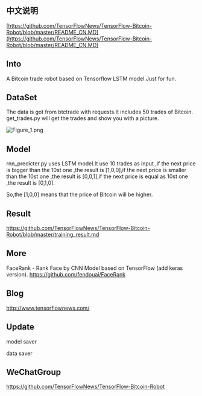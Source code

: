 ## 中文说明
[https://github.com/TensorFlowNews/TensorFlow-Bitcoin-Robot/blob/master/README_CN.MD](https://github.com/TensorFlowNews/TensorFlow-Bitcoin-Robot/blob/master/README_CN.MD)

##  Into
A Bitcoin trade robot based on Tensorflow LSTM model.Just for fun.

##  DataSet
The data is got from btctrade with requests.It includes 50 trades of Bitcoin.
get_trades.py will get the trades and show you with a picture.

![Figure_1.png](http://upload-images.jianshu.io/upload_images/76451-ebba6dc707ab1658.png?imageMogr2/auto-orient/strip%7CimageView2/2/w/1240)

##  Model
rnn_predicter.py uses LSTM model.It use 10 trades as input ,if the next price is bigger than the 10st one ,the result is [1,0,0],if the next price is smaller than the 10st one ,the result is [0,0,1],if the next price is equal as 10st one ,the result is [0,1,0].

So,the [1,0,0] means that the price of Bitcoin will be higher.

##  Result
https://github.com/TensorFlowNews/TensorFlow-Bitcoin-Robot/blob/master/training_result.md

##  More
FaceRank - Rank Face by CNN Model based on TensorFlow (add keras version).
https://github.com/fendouai/FaceRank

## Blog
http://www.tensorflownews.com/

## Update

model saver

data saver

## WeChatGroup
https://github.com/TensorFlowNews/TensorFlow-Bitcoin-Robot